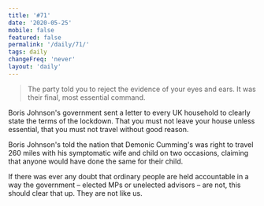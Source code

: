 ```yaml
---
title: '#71'
date: '2020-05-25'
mobile: false
featured: false
permalink: '/daily/71/'
tags: daily
changeFreq: 'never'
layout: 'daily'
---
```


> The party told you to reject the evidence of your eyes and ears. It was their final, most essential command.

Boris Johnson's government sent a letter to every UK household to clearly state the terms of the lockdown. That you must not leave your house unless essential, that you must not travel without good reason.

Boris Johnson's told the nation that Demonic Cumming's was right to travel 260 miles with his symptomatic wife and child on two occasions, claiming that anyone would have done the same for their child.

If there was ever any doubt that ordinary people are held accountable in a way the government – elected MPs or unelected advisors – are not, this should clear that up. They are not like us.
